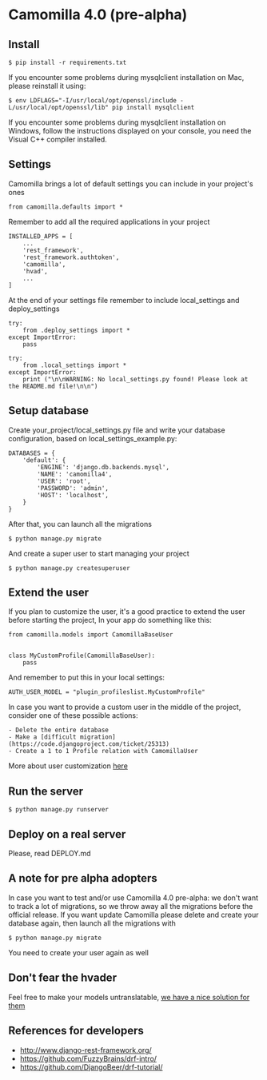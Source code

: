 # Camomilla 4.0 (pre-alpha)

## Install

	$ pip install -r requirements.txt

If you encounter some problems during mysqlclient installation on Mac, please reinstall it using:

    $ env LDFLAGS="-I/usr/local/opt/openssl/include -L/usr/local/opt/openssl/lib" pip install mysqlclient

If you encounter some problems during mysqlclient installation on Windows, follow the instructions displayed on your console, you need the Visual C++ compiler installed.

## Settings

Camomilla brings a lot of default settings you can include in your project's ones

    from camomilla.defaults import *

Remember to add all the required applications in your project

    INSTALLED_APPS = [
        ...
        'rest_framework',
        'rest_framework.authtoken',
        'camomilla',
        'hvad',
        ...
    ]

At the end of your settings file remember to include local_settings and deploy_settings


    try:
        from .deploy_settings import *
    except ImportError:
        pass

    try:
        from .local_settings import *
    except ImportError:
        print ("\n\nWARNING: No local_settings.py found! Please look at the README.md file!\n\n")


## Setup database

Create your_project/local_settings.py file and write your database configuration, based on local_settings_example.py:

    DATABASES = {
        'default': {
            'ENGINE': 'django.db.backends.mysql',
            'NAME': 'camomilla4',
            'USER': 'root',
            'PASSWORD': 'admin',
            'HOST': 'localhost',
        }
    }

After that, you can launch all the migrations

    $ python manage.py migrate

And create a super user to start managing your project

    $ python manage.py createsuperuser


## Extend the user

If you plan to customize the user, it's a good practice to extend the user before starting the project, In your app do something like this:

    from camomilla.models import CamomillaBaseUser


    class MyCustomProfile(CamomillaBaseUser):
        pass


And remember to put this in your local settings:

    AUTH_USER_MODEL = "plugin_profileslist.MyCustomProfile"

In case you want to provide a custom user in the middle of the project, consider one of these possible actions:

    - Delete the entire database
    - Make a [difficult migration](https://code.djangoproject.com/ticket/25313)
    - Create a 1 to 1 Profile relation with CamomillaUser

More about user customization [here](https://docs.djangoproject.com/en/1.10/topics/auth/customizing/#substituting-a-custom-user-model)

## Run the server

    $ python manage.py runserver

## Deploy on a real server

Please, read DEPLOY.md

## A note for pre alpha adopters

In case you want to test and/or use Camomilla 4.0 pre-alpha: we don't want to track a lot of migrations, so we throw away all the migrations before the official release. If you want update Camomilla please delete and create your database again, then launch all the migrations with

    $ python manage.py migrate

You need to create your user again as well

## Don't fear the hvader

Feel free to make your models untranslatable, [we have a nice solution for them](https://github.com/KristianOellegaard/django-hvad/issues/277)

## References for developers

- http://www.django-rest-framework.org/
- https://github.com/FuzzyBrains/drf-intro/
- https://github.com/DjangoBeer/drf-tutorial/
